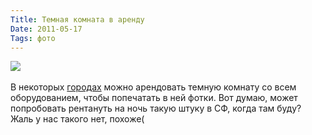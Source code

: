 ```yaml
---
Title: Темная комната в аренду
Date: 2011-05-17
Tags: фото
---
```


<div class="text"><img src="http://dl.dropbox.com/u/140528/site/darkroom.jpg" /><br /><br />
В некоторых <a href="http://www.darkroomsource.net/rentals.shtml">городах</a> можно арендовать темную комнату со всем оборудованием, чтобы попечатать в ней фотки. Вот думаю, может попробовать рентануть на ночь такую штуку в СФ, когда там буду? Жаль у нас такого нет, похоже(</div>
